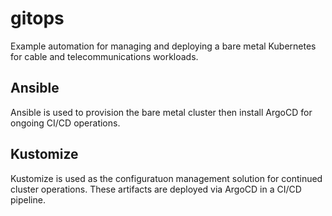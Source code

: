 # gitops
Example automation for managing and deploying a bare metal Kubernetes for cable and telecommunications workloads.

## Ansible

Ansible is used to provision the bare metal cluster then install ArgoCD for ongoing CI/CD operations.

## Kustomize

Kustomize is used as the configuratuon management solution for continued cluster operations. These artifacts are deployed via ArgoCD in a CI/CD pipeline.
